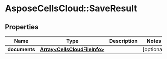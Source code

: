 # AsposeCellsCloud::SaveResult

## Properties
Name | Type | Description | Notes
------------ | ------------- | ------------- | -------------
**documents** | [**Array&lt;CellsCloudFileInfo&gt;**](CellsCloudFileInfo.md) |  | [optional] 


